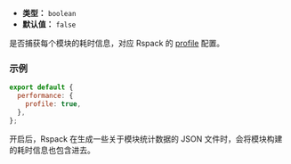 - **类型：** `boolean`
- **默认值：** `false`

是否捕获每个模块的耗时信息，对应 Rspack 的 [profile](https://webpack.js.org/configuration/other-options/#profile) 配置。

### 示例

```js
export default {
  performance: {
    profile: true,
  },
};
```

开启后，Rspack 在生成一些关于模块统计数据的 JSON 文件时，会将模块构建的耗时信息也包含进去。

